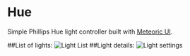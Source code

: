 # Hue
Simple Phillips Hue light controller built with [Meteoric UI](https://atmospherejs.com/meteoric/ionic).

##List of lights:
![Light List](http://i.imgur.com/RvjuMiM.png)
##Light details:
![Light settings](http://i.imgur.com/iEAAS1v.png)
